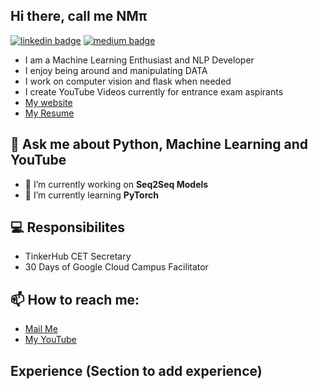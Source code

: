 ## Hi there, call me NMπ

[![linkedin badge](https://img.shields.io/badge/Nanda%20Kishor%20M%20Pai-blue?style=flat&logo=linkedin&labelColor=blue)](https://www.linkedin.com/in/nanda-kishor-m-pai-3b7b6519a/)
[![medium badge](https://img.shields.io/badge/nandakishormpai-black?style=flat&logo=medium&labelColor=black)](https://nandakishormpai.medium.com/)

- I am a Machine Learning Enthusiast and NLP Developer
- I enjoy being around and manipulating DATA
- I work on computer vision and flask when needed
- I create YouTube Videos currently for entrance exam aspirants
- [My website](http://nandakishormpai.co/)
- [My Resume](https://drive.google.com/file/d/1QPeosWIwqLRbjweDqjNnb8cr8_Kc-nhc/view?usp=sharing)

## 💬 Ask me about Python, Machine Learning and YouTube

- 🔭 I’m currently working on **Seq2Seq Models**
- 🌱 I’m currently learning **PyTorch**

## 💻 Responsibilites

- TinkerHub CET Secretary
- 30 Days of Google Cloud Campus Facilitator

## 📫 How to reach me:

- [Mail Me](mailto:nandakishormpai@gmail.com)
- [My YouTube](https://www.youtube.com/channel/UCCCkT_UmIPiloU_xlsk2dVg)

## Experience (Section to add experience)

